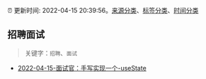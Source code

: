 :alarm_clock: 更新时间: 2022-04-15 20:39:56。[来源分类](../README.md)、[标签分类](../TAGS.md)、[时间分类](../TIMELINE.md)

## 招聘面试


> 关键字：`招聘`、`面试`



- [2022-04-15-面试官：手写实现一个-useState](https://toutiao.io/k/f4j8i8m) 